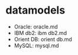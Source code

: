 # datamodels

* Oracle: oracle.md
* IBM db2: ibm db2.md
* Orient DB: orient db.md
* MySQL: mysql.md
